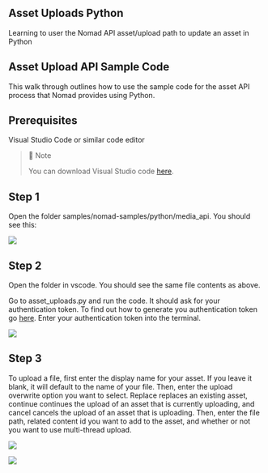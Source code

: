 ## Asset Uploads Python
Learning to user the Nomad API asset/upload path to update an asset in Python

## Asset Upload API Sample Code

This walk through outlines how to use the sample code for the asset API process that Nomad provides using Python.

## Prerequisites

Visual Studio Code or similar code editor

> 📘 Note
> 
> You can download Visual Studio code [here](https://code.visualstudio.com/).

## Step 1

Open the folder  samples/nomad-samples/python/media_api. You should see this:

![](https://files.readme.io/d64022a-image.png)

## Step 2

Open the folder in vscode. You should see the same file contents as above.

Go to asset_uploads.py and run the code. It should ask for your authentication token. To find out how to generate you authentication token go [here](https://github.com/Nomad-Media/samples/blob/main/nomad-samples/js/account-authenticaton/Readme.md). Enter your authentication token into the terminal.

![](https://files.readme.io/714f754-image.png)

## Step 3

To upload a file, first enter the display name for your asset. If you leave it blank, it will default to the name of your file. Then, enter the upload overwrite option you want to select. Replace replaces an existing asset, continue continues the upload of an asset that is currently uploading, and cancel cancels the upload of an asset that is uploading. Then, enter the file path, related content id you want to add to the asset, and whether or not you want to use multi-thread upload.

![](https://files.readme.io/5c0eb7b-image.png)

![](https://files.readme.io/d66f35c-image.png)
